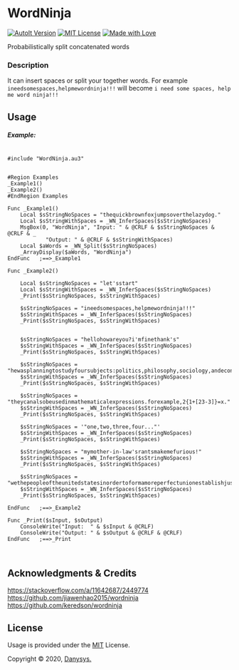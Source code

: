 # WordNinja

[![AutoIt Version](https://img.shields.io/badge/AutoIt-3.3.14.5-blue.svg)]()
[![MIT License](https://img.shields.io/github/license/mashape/apistatus.svg)]()
[![Made with Love](https://img.shields.io/badge/Made%20with-%E2%9D%A4-red.svg?colorB=11a9f7)]()


Probabilistically split concatenated words


### Description

It can insert spaces or split your together words. For example `ineedsomespaces,helpmewordninja!!!` will become `i need some spaces, help me word ninja!!!`

## Usage

##### Example:
```autoit

#include "WordNinja.au3"


#Region Examples
_Example1()
_Example2()
#EndRegion Examples

Func _Example1()
	Local $sStringNoSpaces = "thequickbrownfoxjumpsoverthelazydog."
	Local $sStringWithSpaces = _WN_InferSpaces($sStringNoSpaces)
	MsgBox(0, "WordNinja", "Input: " & @CRLF & $sStringNoSpaces & @CRLF & _
			"Output: " & @CRLF & $sStringWithSpaces)
	Local $aWords = _WN_Split($sStringNoSpaces)
	_ArrayDisplay($aWords, "WordNinja")
EndFunc   ;==>_Example1

Func _Example2()

	Local $sStringNoSpaces = "let'sstart"
	Local $sStringWithSpaces = _WN_InferSpaces($sStringNoSpaces)
	_Print($sStringNoSpaces, $sStringWithSpaces)

	$sStringNoSpaces = "ineedsomespaces,helpmewordninja!!!"
	$sStringWithSpaces = _WN_InferSpaces($sStringNoSpaces)
	_Print($sStringNoSpaces, $sStringWithSpaces)


	$sStringNoSpaces = "hellohowareyou?i'mfinethank's"
	$sStringWithSpaces = _WN_InferSpaces($sStringNoSpaces)
	_Print($sStringNoSpaces, $sStringWithSpaces)

	$sStringNoSpaces = "hewasplanningtostudyfoursubjects:politics,philosophy,sociology,andeconomics."
	$sStringWithSpaces = _WN_InferSpaces($sStringNoSpaces)
	_Print($sStringNoSpaces, $sStringWithSpaces)

	$sStringNoSpaces = "theycanalsobeusedinmathematicalexpressions.forexample,2{1+[23-3]}=x."
	$sStringWithSpaces = _WN_InferSpaces($sStringNoSpaces)
	_Print($sStringNoSpaces, $sStringWithSpaces)

	$sStringNoSpaces = '"one,two,three,four..."'
	$sStringWithSpaces = _WN_InferSpaces($sStringNoSpaces)
	_Print($sStringNoSpaces, $sStringWithSpaces)

	$sStringNoSpaces = "mymother-in-law'srantsmakemefurious!"
	$sStringWithSpaces = _WN_InferSpaces($sStringNoSpaces)
	_Print($sStringNoSpaces, $sStringWithSpaces)

	$sStringNoSpaces = "wethepeopleoftheunitedstatesinordertoformamoreperfectunionestablishjusticeinsuredomestictranquilityprovideforthecommondefencepromotethegeneralwelfareandsecuretheblessingsoflibertytoourselvesandourposteritydoordainandestablishthisconstitutionfortheunitedstatesofamerica"
	$sStringWithSpaces = _WN_InferSpaces($sStringNoSpaces)
	_Print($sStringNoSpaces, $sStringWithSpaces)

EndFunc   ;==>_Example2

Func _Print($sInput, $sOutput)
	ConsoleWrite("Input:  " & $sInput & @CRLF)
	ConsoleWrite("Output: " & $sOutput & @CRLF & @CRLF)
EndFunc   ;==>_Print



```



## Acknowledgments & Credits

https://stackoverflow.com/a/11642687/2449774 \
https://github.com/jiawenhao2015/wordninja \
https://github.com/keredson/wordninja 




## License

Usage is provided under the [MIT](https://choosealicense.com/licenses/mit/) License.

Copyright © 2020, [Danysys.](https://www.danysys.com)
